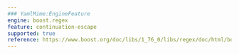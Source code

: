 ```yaml
---
### YamlMime:EngineFeature
engine: boost.regex
feature: continuation-escape
supported: true
reference: https://www.boost.org/doc/libs/1_76_0/libs/regex/doc/html/boost_regex/syntax/perl_syntax.html#boost_regex.syntax.perl_syntax.continuation_escape
---
```

